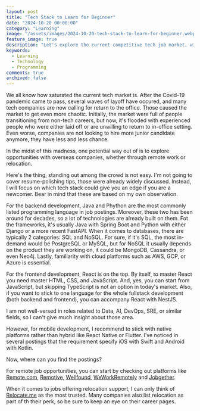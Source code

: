 ```yaml
---
layout: post
title: "Tech Stack to Learn for Beginner"
date: "2024-10-20 00:00:00"
category: "Learning"
image: "/assets/images/2024-10-20-tech-stack-to-learn-for-beginner.webp"
feature_image: true
description: "Let's explore the current competitive tech job market, with tips on popular tech stacks and where to find remotes and relocation opportunities."
keywords:
  - Learning
  - Technology
  - Programming
comments: true
archived: false
---
```


We all know how saturated the current tech market is. After the Covid-19 pandemic came to pass, several waves of layoff have occured, and many tech companies are now calling for return to the office. Those caused the market to get even more chaotic. Initially, the market were full of people transitioning from non-tech careers, but now, it's flooded with experienced people who were either laid off or are unwilling to return to in-office setting. Even worse, companies are not looking to hire more junior candidate anymore, they have less and less chance.

In the midst of this madness, one potential way out of is to explore opportunities with overseas companies, whether through remote work or relocation.

Here's the thing, standing out among the crowd is not easy. I'm not going to cover resume-polishing tips, those were already widely discussed. Instead, I will focus on which tech stack could give you an edge if you are a newcomer. Bear in mind that these are based on my own observation.

For the backend development, Java and Phython are the most commonly listed programming language in job postings. Moreover, these two has been around for decades, so a lot of technologies are already built on them. Fot the frameworks, it's usually Java with Spring Boot and Python with either Django or a more recent FastAPI. When it comes to databases, there are typically 2 categories: SQL and NoSQL. For sure, if it's SQL, the most in-demand would be PostgreSQL or MySQL, but for NoSQL it usually depends on the product they are working on, it could be MongoDB, Cassandra, or even Neo4j. Lastly, familiarity with cloud platforms such as AWS, GCP, or Azure is essential.

For the frontend development, React is on the top. By itself, to master React you need master HTML, CSS, and JavaScript. And, yes, you can start from JavaScript, but skipping TypeScript is not an option in today's market. Also, if you want to stick to one language for the whole fullstack development (both backend and frontend), you can accompany React with NestJS.

I am not well-versed in roles related to Data, AI, DevOps, SRE, or similar fields, so I can't give much insight about those area.

However, for mobile development, I recommend to stick with native platforms rather than hybrid like React Native or Flutter. I've noticed in several postings that the requirement specify iOS with Swift and Android with Kotlin.

Now, where can you find the postings?

For remote job opportunities, you can start by checking out platforms like [Remote.com](https://remote.com/jobs), [Remotive](https://remotive.com/), [Wellfound](https://wellfound.com/jobs), [WeWorkRemotely](https://weworkremotely.com/) and [Jobgether](https://jobgether.com).

When it comes to jobs offering relocation support, I can only think of [Relocate.me](https://relocate.me/) as the most trusted. Many companies also list relocation as part of th their perk, so be sure to keep an eye on their career pages.